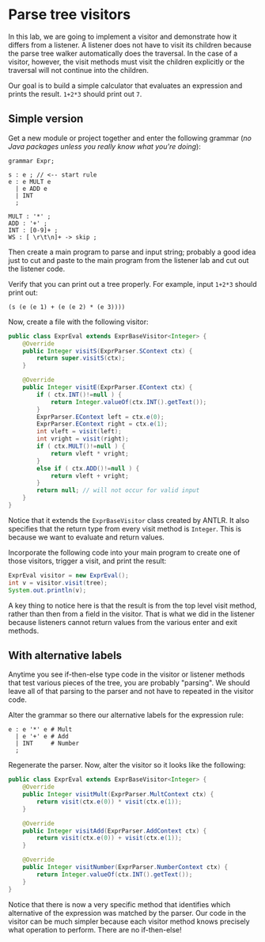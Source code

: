 # Parse tree visitors

In this lab, we are going to implement a visitor and demonstrate how it differs from a listener. A listener does not have to visit its children because the parse tree walker automatically does the traversal. In the case of a visitor, however, the visit methods must visit the children explicitly or the traversal will not continue into the children.

Our goal is to build a simple calculator that evaluates an expression and prints the result. `1+2*3` should print out `7`.

## Simple version

Get a new module or project together and enter the following grammar (*no Java packages unless you really know what you're doing*):
 
```
grammar Expr;

s : e ; // <-- start rule
e : e MULT e
  | e ADD e
  | INT	
  ;

MULT : '*' ;
ADD : '+' ;
INT : [0-9]+ ;
WS : [ \r\t\n]+ -> skip ;
```

Then create a main program to parse and input string; probably a good idea just to cut and paste to the main program from the listener lab and cut out the listener code.

Verify that you can print out a tree properly. For example, input `1+2*3` should print out:

```
(s (e (e 1) + (e (e 2) * (e 3))))
```

Now, create a file with the following visitor:

```java
public class ExprEval extends ExprBaseVisitor<Integer> {
	@Override
	public Integer visitS(ExprParser.SContext ctx) {
		return super.visitS(ctx);
	}

	@Override
	public Integer visitE(ExprParser.EContext ctx) {
		if ( ctx.INT()!=null ) {
			return Integer.valueOf(ctx.INT().getText());
		}
		ExprParser.EContext left = ctx.e(0);
		ExprParser.EContext right = ctx.e(1);
		int vleft = visit(left);
		int vright = visit(right);
		if ( ctx.MULT()!=null ) {
			return vleft * vright;
		}
		else if ( ctx.ADD()!=null ) {
			return vleft + vright;
		}
		return null; // will not occur for valid input
	}
}
```

Notice that it extends the `ExprBaseVisitor` class created by ANTLR. It also specifies that the return type from every visit method is `Integer`. This is because we want to evaluate and return values.

Incorporate the following code into your main program to create one of those visitors, trigger a visit, and print the result:

```java
ExprEval visitor = new ExprEval();
int v = visitor.visit(tree);
System.out.println(v);
```

A key thing to notice here is that the result is from the top level visit method, rather than then from a field in the visitor. That is what we did in the listener because listeners cannot return values from the various enter and exit methods.

## With alternative labels

Anytime you see if-then-else type code in the visitor or listener methods that test various pieces of the tree, you are probably "parsing". We should leave all of that parsing to the parser and not have to repeated in the visitor code.

Alter the grammar so there our alternative labels for the expression rule:

```
e : e '*' e	# Mult
  | e '+' e	# Add
  | INT		# Number
  ;
```

Regenerate the parser. Now, alter the visitor so it looks like the following:

```java
public class ExprEval extends ExprBaseVisitor<Integer> {
	@Override
	public Integer visitMult(ExprParser.MultContext ctx) {
		return visit(ctx.e(0)) * visit(ctx.e(1));
	}

	@Override
	public Integer visitAdd(ExprParser.AddContext ctx) {
		return visit(ctx.e(0)) + visit(ctx.e(1));
	}

	@Override
	public Integer visitNumber(ExprParser.NumberContext ctx) {
		return Integer.valueOf(ctx.INT().getText());
	}
}
```

Notice that there is now a very specific method that identifies which alternative of the expression was matched by the parser. Our code in the visitor can be much simpler because each visitor method knows precisely what operation to perform. There are no if-then-else!
